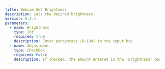 ```yaml
---
title: Webcam Set Brightness
description: Sets the desired brightness
version: 0.2.4
parameters:
  - name: Brightness
    type: Int
    required: true
    description: Enter percentage (0-100) in the input box
  - name: Adjustment
    type: Checkbox
    required: False
    description: If checked, the amount entered in the 'Brightness' box will be added to the current setting
---
```

